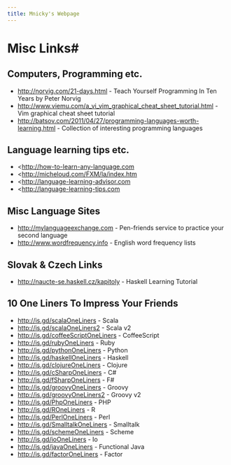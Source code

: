 ```yaml
---
title: Mnicky's Webpage
---
```


# Misc Links#

## Computers, Programming etc. ##

* <http://norvig.com/21-days.html> \- Teach Yourself Programming In Ten Years by Peter Norvig
* <http://www.viemu.com/a_vi_vim_graphical_cheat_sheet_tutorial.html> \- Vim graphical cheat sheet tutorial
* <http://batsov.com/2011/04/27/programming-languages-worth-learning.html> \- Collection of interesting programming languages

## Language learning tips etc. ##

* <http://how-to-learn-any-language.com
* <http://micheloud.com/FXM/la/index.htm
* <http://language-learning-advisor.com
* <http://language-learning-tips.com

## Misc Language Sites ##

* <http://mylanguageexchange.com> \- Pen-friends service to practice your second language
* <http://www.wordfrequency.info> \- English word frequency lists

## Slovak & Czech Links ##

* <http://naucte-se.haskell.cz/kapitoly> \- Haskell Learning Tutorial

## 10 One Liners To Impress Your Friends ##

* <http://is.gd/scalaOneLiners> \- Scala
* <http://is.gd/scalaOneLiners2> \- Scala v2
* <http://is.gd/coffeeScriptOneLiners> \- CoffeeScript
* <http://is.gd/rubyOneLiners> \- Ruby
* <http://is.gd/pythonOneLiners> \- Python
* <http://is.gd/haskellOneLiners> \- Haskell
* <http://is.gd/clojureOneLiners> \- Clojure
* <http://is.gd/cSharpOneLiners> \- C#
* <http://is.gd/fSharpOneLiners> \- F#
* <http://is.gd/groovyOneLiners> \- Groovy
* <http://is.gd/groovyOneLiners2> \- Groovy v2
* <http://is.gd/PhpOneLiners> \- PHP
* <http://is.gd/ROneLiners> \- R
* <http://is.gd/PerlOneLiners> \- Perl
* <http://is.gd/SmalltalkOneLiners> \- Smalltalk
* <http://is.gd/schemeOneLiners> \- Scheme
* <http://is.gd/ioOneLiners> \- Io
* <http://is.gd/javaOneLiners> \- Functional Java
* <http://is.gd/factorOneLiners> \- Factor
